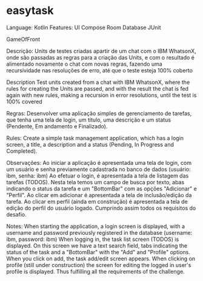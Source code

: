 # easytask

Language: Kotlin
Features:
	UI Compose
	Room Database
	JUnit

GameOfFront

Descrição:
	Units de testes criadas apartir de um chat com o IBM WhatsonX, onde são passadas as regras para a criação das Units, e com o resultado é alimentado novamente o chat com novas regras, fazendo
	uma recursividade nas resoluções de erro, até que o teste esteja 100% coberto

Description
	Test units created from a chat with IBM WhatsonX, where the rules for creating the Units are passed, and with the result the chat is fed again with new rules, making
	a recursion in error resolutions, until the test is 100% covered

Regras:
	Desenvolver uma aplicação simples de gerenciamento de tarefas, que tenha uma tela de login, um título, uma descrição e um status (Pendente, Em andamento e Finalizado).

Rules:
	Create a simple task management application, which has a login screen, a title, a description and a status (Pending, In Progress and Completed).

Observações:
	Ao iniciar a aplicação é apresentada uma tela de login, com um usuário e senha previamente cadastrada no banco de dados (usuário: ibm, senha: ibm)
	Ao efetuar o login, é apresentada a tela de listagem das tarefas (TODOS). Nesta tela temos um campo de busca por texto, abas indicando o status da tarefa e um "BottomBar" com as opções "Adicionar"
	e "Perfil".
	Ao clicar em adicionar é apresentada a tela de inclusão/edição da tarefa.
	Ao clicar em perfil (ainda em construção) é apresentada a tela de edição do perfil do usuário logado.
	Cumprindo assim todos os requisitos do desafio.

Notes:
	When starting the application, a login screen is displayed, with a username and password previously registered in the database (username: ibm, password: ibm)
	When logging in, the task list screen (TODOS) is displayed. On this screen we have a text search field, tabs indicating the status of the task and a "BottomBar" with the "Add"
	and "Profile" options.
	When you click on add, the task add/edit screen appears.
	When clicking on profile (still under construction) the screen for editing the logged in user's profile is displayed.
	Thus fulfilling all the requirements of the challenge.